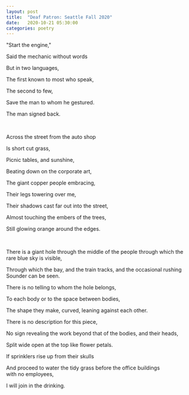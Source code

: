 ```yaml
---
layout: post
title:  "Deaf Patron: Seattle Fall 2020"
date:   2020-10-21 05:30:00
categories: poetry
---
```


"Start the engine,"

Said the mechanic without words

But in two languages,

The first known to most who speak,

The second to few,

Save the man to whom he gestured.

The man signed back.

&nbsp;


Across the street from the auto shop

Is short cut grass,

Picnic tables, and sunshine,

Beating down on the corporate art,

The giant copper people embracing,


Their legs towering over me,

Their shadows cast far out into the street,

Almost touching the embers of the trees,

Still glowing orange around the edges.

&nbsp;

There is a giant hole through the middle of the people through which the rare blue sky is visible,

Through which the bay, and the train tracks, and the occasional rushing Sounder can be seen.

There is no telling to whom the hole belongs,

To each body or to the space between bodies,

The shape they make, curved, leaning against each other.

There is no description for this piece,

No sign revealing the work beyond that of the bodies, and their heads,

Split wide open at the top like flower petals.

If sprinklers rise up from their skulls

And proceed to water the tidy grass before the office buildings with no employees,

I will join in the drinking.
